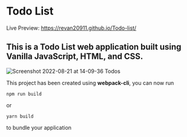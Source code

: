 # Todo List

Live Preview: https://revan20911.github.io/Todo-list/

## This is a Todo List web application built using Vanilla JavaScript, HTML, and CSS.





![Screenshot 2022-08-21 at 14-09-36 Todos](https://user-images.githubusercontent.com/47538097/185807113-4901b5e1-270d-4d5a-bf99-762826096eaf.png)








This project has been created using **webpack-cli**, you can now run

```
npm run build
```

or

```
yarn build
```

to bundle your application
